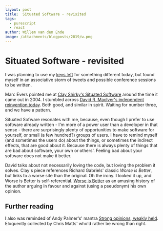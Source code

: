 ```yaml
---
layout: post
title:  Situated Software - revisited
tags:
  - purescript
  - react
author: Willem van den Ende
image: /attachments/blogposts/2019/w.png
---
```


# Situated Software  - revisited

I was planning to use my [keys left]() for something different today, but found myself in an associative storm of tweets and possible conference sessions to be written.

Marc Evers pointed me at [Clay Shirky's Situated Software](http://shirky.com/writings/herecomeseverybody/situated_software.html) around the time it came out in 2004. I stumbled across [David R. MacIver's independent reinvention today](https://www.drmaciver.com/2018/11/situated-software/). Both good, and similar in spirit. Waiting for number three, and we have a pattern.

Situated Sofware resonates with me, because, even though I prefer to use software already written - I'm more of a power user than a developer in that sense - there are surprisingly plenty of opportunities to make software for yourself, or small (a few hundred?) groups of users. I have to remind myself (and sometimes the users do) about the things, or sometimes the indirect effects, that are good about it. Because there is always plenty of things that are bad about software, your own or others'. Feeling bad about your software does not make it better.

David talks about not necessarily loving the code, but loving the problem it solves. Clay's piece references Richard Gabriels' classic _Worse is Better_, but links to a worse site than the original. Oh the irony. I looked it up, and Worse is Better is self-referential. [Worse is Better](https://www.dreamsongs.com/WorseIsBetter.html) as an amusing history of the author arguing in favour and against (using a pseudonym) his own opinion.

## Further reading

I also was reminded of Andy Palmer's' mantra [Strong opinions, weakly held](https://theitriskmanager.com/2011/08/11/id-rather-be-wrong-than-be-right/). Eloquently collected by Chris Matts' who'd rather be wrong than right.
